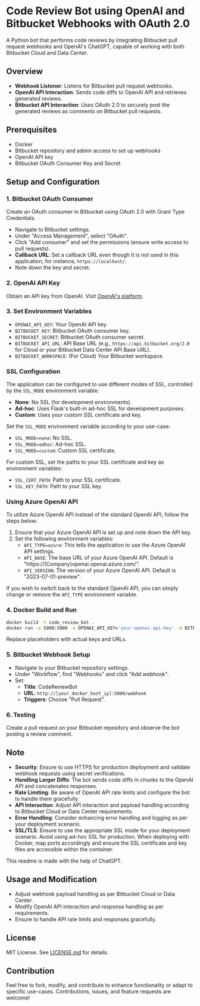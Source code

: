
# Code Review Bot using OpenAI and Bitbucket Webhooks with OAuth 2.0

A Python bot that performs code reviews by integrating Bitbucket pull request webhooks and OpenAI's ChatGPT, capable of working with both Bitbucket Cloud and Data Center.

## Overview

- **Webhook Listener**: Listens for Bitbucket pull request webhooks.
- **OpenAI API Interaction**: Sends code diffs to OpenAI API and retrieves generated reviews.
- **Bitbucket API Interaction**: Uses OAuth 2.0 to securely post the generated reviews as comments on Bitbucket pull requests.

## Prerequisites

- Docker
- Bitbucket repository and admin access to set up webhooks
- OpenAI API key
- Bitbucket OAuth Consumer Key and Secret

## Setup and Configuration

### 1. Bitbucket OAuth Consumer
Create an OAuth consumer in Bitbucket using OAuth 2.0 with Grant Type Credentials.

- Navigate to Bitbucket settings.
- Under "Access Management", select "OAuth".
- Click "Add consumer" and set the permissions (ensure write access to pull requests).
- **Callback URL**: Set a callback URL even though it is not used in this application, for instance, `https://localhost/`.
- Note down the key and secret.

### 2. OpenAI API Key
Obtain an API key from OpenAI. Visit [OpenAI's platform](https://beta.openai.com/signup/).

### 3. Set Environment Variables
- `OPENAI_API_KEY`: Your OpenAI API key.
- `BITBUCKET_KEY`: Bitbucket OAuth consumer key.
- `BITBUCKET_SECRET`: Bitbucket OAuth consumer secret.
- `BITBUCKET_API_URL`: API Base URL (e.g., `https://api.bitbucket.org/2.0` for Cloud or your Bitbucket Data Center API Base URL).
- `BITBUCKET_WORKSPACE`: (For Cloud) Your Bitbucket workspace.

### SSL Configuration

The application can be configured to use different modes of SSL, controlled by the `SSL_MODE` environment variable:

- **None**: No SSL (for development environments).
- **Ad-hoc**: Uses Flask's built-in ad-hoc SSL for development purposes.
- **Custom**: Uses your custom SSL certificate and key.

Set the `SSL_MODE` environment variable according to your use-case:
- `SSL_MODE=none`: No SSL.
- `SSL_MODE=adhoc`: Ad-hoc SSL.
- `SSL_MODE=custom`: Custom SSL certificate.

For custom SSL, set the paths to your SSL certificate and key as environment variables:
- `SSL_CERT_PATH`: Path to your SSL certificate.
- `SSL_KEY_PATH`: Path to your SSL key.

### Using Azure OpenAI API

To utilize Azure OpenAI API instead of the standard OpenAI API, follow the steps below:

1. Ensure that your Azure OpenAI API is set up and note down the API key.
2. Set the following environment variables:
   - `API_TYPE=azure`: This tells the application to use the Azure OpenAI API settings.
   - `API_BASE`: The base URL of your Azure OpenAI API. Default is "https://{Company}openai.openai.azure.com/".
   - `API_VERSION`: The version of your Azure OpenAI API. Default is "2023-07-01-preview".
   
If you wish to switch back to the standard OpenAI API, you can simply change or remove the `API_TYPE` environment variable.

### 4. Docker Build and Run
```sh
docker build -t code_review_bot .
docker run -p 5000:5000 -e OPENAI_API_KEY='your-openai-api-key' -e BITBUCKET_KEY='your-bitbucket-key' -e BITBUCKET_SECRET='your-bitbucket-secret' -e BITBUCKET_API_URL='your-bitbucket-api-url' -e BITBUCKET_WORKSPACE='your-bitbucket-workspace' code_review_bot
```
Replace placeholders with actual keys and URLs.

### 5. Bitbucket Webhook Setup
- Navigate to your Bitbucket repository settings.
- Under "Workflow", find "Webhooks" and click "Add webhook".
- Set:
  - **Title**: CodeReviewBot
  - **URL**: `http://[your_docker_host_ip]:5000/webhook`
  - **Triggers**: Choose "Pull Request".

### 6. Testing
Create a pull request on your Bitbucket repository and observe the bot posting a review comment.

## Note

- **Security**: Ensure to use HTTPS for production deployment and validate webhook requests using secret verifications.
- **Handling Larger Diffs**: The bot sends code diffs in chunks to the OpenAI API and concatenates responses.
- **Rate Limiting**: Be aware of OpenAI API rate limits and configure the bot to handle them gracefully.
- **API Interaction**: Adjust API interaction and payload handling according to Bitbucket Cloud or Data Center requirements.
- **Error Handling**: Consider enhancing error handling and logging as per your deployment scenario.
- **SSL/TLS**: Ensure to use the appropriate SSL mode for your deployment scenario. Avoid using ad-hoc SSL for production. When deploying with Docker, map ports accordingly and ensure the SSL certificate and key files are accessible within the container.

This readme is made with the help of ChatGPT.

## Usage and Modification

- Adjust webhook payload handling as per Bitbucket Cloud or Data Center.
- Modify OpenAI API interaction and response handling as per requirements.
- Ensure to handle API rate limits and responses gracefully.

## License

MIT License. See [LICENSE.md](LICENSE.md) for details.

## Contribution

Feel free to fork, modify, and contribute to enhance functionality or adapt to specific use-cases. Contributions, issues, and feature requests are welcome!
